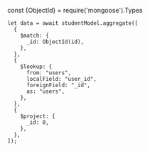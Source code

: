 const {ObjectId} = require('mongoose').Types

```
let data = await studentModel.aggregate([
  {
    $match: {
      _id: ObjectId(id),
    },
  },
  {
    $lookup: {
      from: "users",
      localField: "user_id",
      foreignField: "_id",
      as: "users",
    },
  },
  {
    $project: {
      _id: 0,
    },
  },
]);
```
